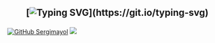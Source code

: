 <h2 align="center">
  
  [![Typing SVG](https://readme-typing-svg.herokuapp.com?font=Architects+Daughter&color=539bf5&size=30&lines=Hi+there+👋!;Welcome+to+my+GitHub+Page.;)](https://git.io/typing-svg)

</h2>

[![GitHub Sergimayol](https://img.shields.io/github/followers/Sergimayol.svg?style=social&label=Follow&maxAge=2592000)](https://github.com/Sergimayol)
![](https://visitor-badge.glitch.me/badge?page_id=Sergimayol&style=flat-square&color=0088cc)
